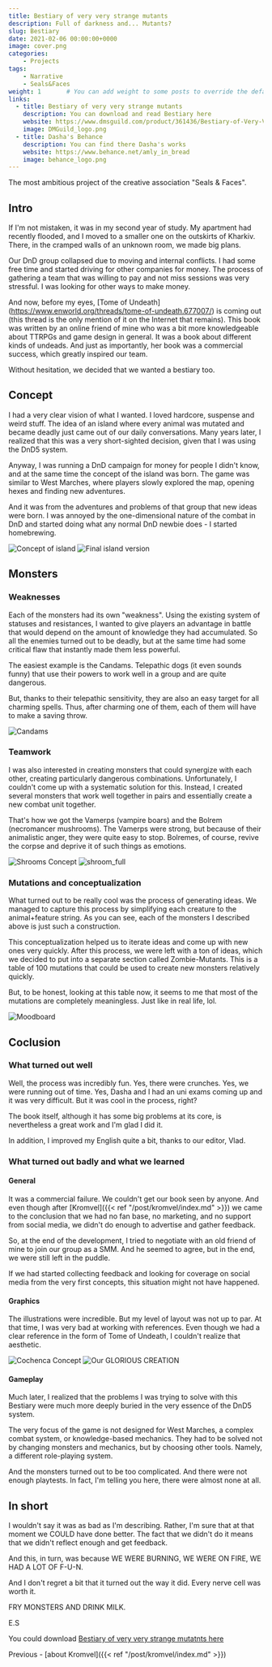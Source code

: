 ```yaml
---
title: Bestiary of very very strange mutants
description: Full of darkness and... Mutants?
slug: Bestiary
date: 2021-02-06 00:00:00+0000
image: cover.png
categories:
    - Projects
tags:
    - Narrative
    - Seals&Faces
weight: 1       # You can add weight to some posts to override the default sorting (date descending)
links:
  - title: Bestiary of very very strange mutants
    description: You can download and read Bestiary here
    website: https://www.dmsguild.com/product/361436/Bestiary-of-Very-Very-Strange-Mutants?term=Bestiary+of+very+very
    image: DMGuild_logo.png
  - title: Dasha's Behance
    description: You can find there Dasha's works
    website: https://www.behance.net/amly_in_bread
    image: behance_logo.png
---
```


The most ambitious project of the creative association "Seals & Faces".
## Intro
If I'm not mistaken, it was in my second year of study. My apartment had recently flooded, and I moved to a smaller one on the outskirts of Kharkiv. There, in the cramped walls of an unknown room, we made big plans.

Our DnD group collapsed due to moving and internal conflicts. I had some free time and started driving for other companies for money. The process of gathering a team that was willing to pay and not miss sessions was very stressful. I was looking for other ways to make money.

And now, before my eyes, [Tome of Undeath] (https://www.enworld.org/threads/tome-of-undeath.677007/) is coming out (this thread is the only mention of it on the Internet that remains). This book was written by an online friend of mine who was a bit more knowledgeable about TTRPGs and game design in general. It was a book about different kinds of undeads. And just as importantly, her book was a commercial success, which greatly inspired our team.

Without hesitation, we decided that we wanted a bestiary too.

## Concept
I had a very clear vision of what I wanted. I loved hardcore, suspense and weird stuff. The idea of an island where every animal was mutated and became deadly just came out of our daily conversations. Many years later, I realized that this was a very short-sighted decision, given that I was using the DnD5 system.

Anyway, I was running a DnD campaign for money for people I didn't know, and at the same time the concept of the island was born. The game was similar to West Marches, where players slowly explored the map, opening hexes and finding new adventures.

And it was from the adventures and problems of that group that new ideas were born. I was annoyed by the one-dimensional nature of the combat in DnD and started doing what any normal DnD newbie does - I started homebrewing.

![Concept of island](island.jpg) ![Final island version](island_full.png)

## Monsters

### Weaknesses

Each of the monsters had its own "weakness". Using the existing system of statuses and resistances, I wanted to give players an advantage in battle that would depend on the amount of knowledge they had accumulated. So all the enemies turned out to be deadly, but at the same time had some critical flaw that instantly made them less powerful.

The easiest example is the Candams. Telepathic dogs (it even sounds funny) that use their powers to work well in a group and are quite dangerous.

But, thanks to their telepathic sensitivity, they are also an easy target for all charming spells. Thus, after charming one of them, each of them will have to make a saving throw.

![Candams](dogs.jpg)

### Teamwork
I was also interested in creating monsters that could synergize with each other, creating particularly dangerous combinations. Unfortunately, I couldn't come up with a systematic solution for this. Instead, I created several monsters that work well together in pairs and essentially create a new combat unit together.

That's how we got the Vamerps (vampire boars) and the Bolrem (necromancer mushrooms). The Vamerps were strong, but because of their animalistic anger, they were quite easy to stop. Bolremes, of course, revive the corpse and deprive it of such things as emotions.

![Shrooms Concept](shroom.jpg) ![shroom_full](shroom_full.jpg)

### Mutations and conceptualization
What turned out to be really cool was the process of generating ideas. We managed to capture this process by simplifying each creature to the animal+feature string. As you can see, each of the monsters I described above is just such a construction.

This conceptualization helped us to iterate ideas and come up with new ones very quickly. After this process, we were left with a ton of ideas, which we decided to put into a separate section called Zombie-Mutants. This is a table of 100 mutations that could be used to create new monsters relatively quickly. 

But, to be honest, looking at this table now, it seems to me that most of the mutations are completely meaningless. Just like in real life, lol.

![Moodboard](miro.jpg)

## Coclusion

### What turned out well

Well, the process was incredibly fun. Yes, there were crunches. Yes, we were running out of time. Yes, Dasha and I had an uni exams coming up and it was very difficult. But it was cool in the process, right?

The book itself, although it has some big problems at its core, is nevertheless a great work and I'm glad I did it.

In addition, I improved my English quite a bit, thanks to our editor, Vlad.

### What turned out badly and what we learned

#### General
It was a commercial failure. We couldn't get our book seen by anyone. And even though after [Kromvel]({{< ref "/post/kromvel/index.md" >}}) we came to the conclusion that we had no fan base, no marketing, and no support from social media, we didn't do enough to advertise and gather feedback.

So, at the end of the development, I tried to negotiate with an old friend of mine to join our group as a SMM. And he seemed to agree, but in the end, we were still left in the puddle.

If we had started collecting feedback and looking for coverage on social media from the very first concepts, this situation might not have happened.

#### Graphics
The illustrations were incredible. But my level of layout was not up to par. At that time, I was very bad at working with references. Even though we had a clear reference in the form of Tome of Undeath, I couldn't realize that aesthetic.

![Cochenca Concept](snail_concept.jpg) ![Our GLORIOUS CREATION](snail_full.jpg)

#### Gameplay
Much later, I realized that the problems I was trying to solve with this Bestiary were much more deeply buried in the very essence of the DnD5 system.

The very focus of the game is not designed for West Marches, a complex combat system, or knowledge-based mechanics. They had to be solved not by changing monsters and mechanics, but by choosing other tools. Namely, a different role-playing system.

And the monsters turned out to be too complicated. And there were not enough playtests. In fact, I'm telling you here, there were almost none at all.
## In short
I wouldn't say it was as bad as I'm describing. Rather, I'm sure that at that moment we COULD have done better. The fact that we didn't do it means that we didn't reflect enough and get feedback.

And this, in turn, was because WE WERE BURNING, WE WERE ON FIRE, WE HAD A LOT OF F-U-N.

And I don't regret a bit that it turned out the way it did. Every nerve cell was worth it.

FRY MONSTERS AND DRINK MILK.

E.S

You could download [Bestiary of very very strange mutatnts here](https://www.dmsguild.com/product/361436/Bestiary-of-Very-Very-Strange-Mutants?term=Bestiary+of+very+very)

Previous - [about Kromvel]({{< ref "/post/kromvel/index.md" >}}) 